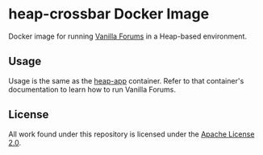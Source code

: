 # heap-crossbar Docker Image

Docker image for running [Vanilla Forums](https://open.vanillaforums.com/) in a Heap-based environment.

## Usage

Usage is the same as the [heap-app](https://github.com/turbulent/docker-heap-app) container. Refer to that container's documentation to learn how to run Vanilla Forums.

## License

All work found under this repository is licensed under the [Apache License 2.0](LICENSE).

